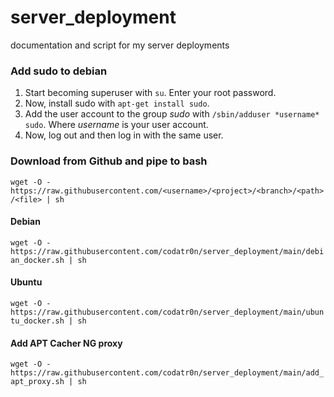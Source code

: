 # server_deployment
documentation and script for my server deployments

### Add sudo to debian
1. Start becoming superuser with `su`. Enter your root password.
2. Now, install sudo with `apt-get install sudo`.
3. Add the user account to the group *sudo* with `/sbin/adduser *username* sudo`. Where *username* is your user account.
4. Now, log out and then log in with the same user.

### Download from Github and pipe to bash
`wget -O - https://raw.githubusercontent.com/<username>/<project>/<branch>/<path>/<file> | sh`

#### Debian
`wget -O - https://raw.githubusercontent.com/codatr0n/server_deployment/main/debian_docker.sh | sh`

#### Ubuntu
`wget -O - https://raw.githubusercontent.com/codatr0n/server_deployment/main/ubuntu_docker.sh | sh`

#### Add APT Cacher NG proxy
`wget -O - https://raw.githubusercontent.com/codatr0n/server_deployment/main/add_apt_proxy.sh | sh`
